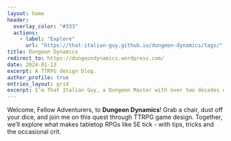 ```yaml
---
layout: home
header:
  overlay_color: "#333"
  actions:
    - label: "Explore"
      url: "https://that-italian-guy.github.io/dungeon-dynamics/tags/"
title: Dungeon Dynamics
redirect_to: https://dungeondynamics.wordpress.com/
date: 2024-01-13
excerpt: A TTRPG design blog.
author_profile: true
entries_layout: grid
excerpt: I’m That Italian Guy, a Dungeon Master with over two decades of experience and a TTRPG game designer.
---
```


Welcome, Fellow Adventurers, to **Dungeon Dynamics**! Grab a chair, dust off your dice, and join me on this quest through TTRPG game design. Together, we’ll explore what makes tabletop RPGs like 5E tick - with tips, tricks and the occasional crit.
